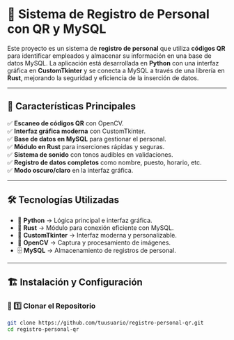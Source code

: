 # 🚀 Sistema de Registro de Personal con QR y MySQL

Este proyecto es un sistema de **registro de personal** que utiliza **códigos QR** para identificar empleados y almacenar su información en una base de datos MySQL. La aplicación está desarrollada en **Python** con una interfaz gráfica en **CustomTkinter** y se conecta a MySQL a través de una librería en **Rust**, mejorando la seguridad y eficiencia de la inserción de datos.

---

## 📌 **Características Principales**
✅ **Escaneo de códigos QR** con OpenCV.  
✅ **Interfaz gráfica moderna** con CustomTkinter.  
✅ **Base de datos en MySQL** para gestionar el personal.  
✅ **Módulo en Rust** para inserciones rápidas y seguras.  
✅ **Sistema de sonido** con tonos audibles en validaciones.  
✅ **Registro de datos completos** como nombre, puesto, horario, etc.  
✅ **Modo oscuro/claro** en la interfaz gráfica.  

---

## 🛠 **Tecnologías Utilizadas**
- 🐍 **Python** → Lógica principal e interfaz gráfica.  
- 🦀 **Rust** → Módulo para conexión eficiente con MySQL.  
- 🎨 **CustomTkinter** → Interfaz moderna y personalizable.  
- 📸 **OpenCV** → Captura y procesamiento de imágenes.  
- 🗄 **MySQL** → Almacenamiento de registros de personal.  

---

## 🏗 **Instalación y Configuración**

### 🔹 1️⃣ Clonar el Repositorio
```bash
git clone https://github.com/tuusuario/registro-personal-qr.git
cd registro-personal-qr
